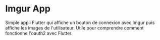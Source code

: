 # Imgur App

Simple appli Flutter qui affiche un bouton de connexion avec Imgur puis affiche les images de l'utilisateur. Utile pour comprendre comment fonctionne l'oauth2 avec Flutter.

